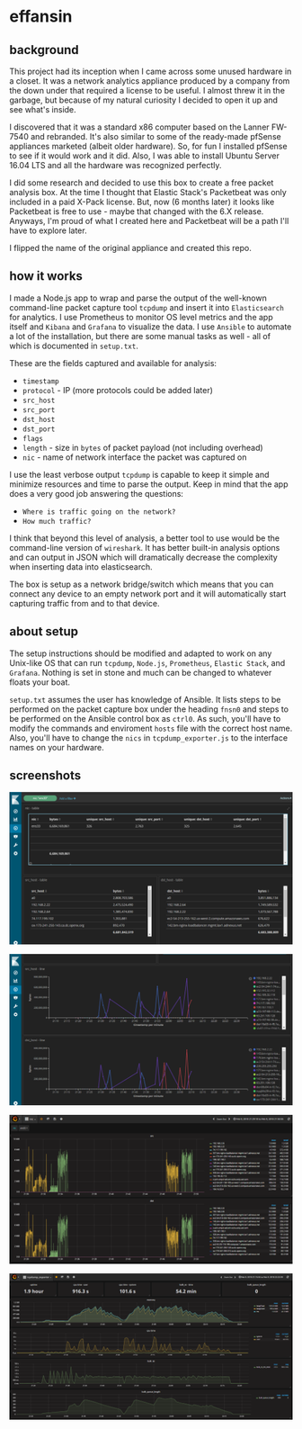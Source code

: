 # effansin

## background

This project had its inception when I came across some unused hardware in a closet. It was a network analytics appliance produced by a company from the down under that required a license to be useful. I almost threw it in the garbage, but because of my natural curiosity I decided to open it up and see what's inside.

I discovered that it was a standard x86 computer based on the Lanner FW-7540 and rebranded. It's also similar to some of the ready-made pfSense appliances marketed (albeit older hardware). So, for fun I installed pfSense to see if it would work and it did. Also, I was able to install Ubuntu Server 16.04 LTS and all the hardware was recognized perfectly.

I did some research and decided to use this box to create a free packet analysis box. At the time I thought that Elastic Stack's Packetbeat was only included in a paid X-Pack license. But, now (6 months later) it looks like Packetbeat is free to use - maybe that changed with the 6.X release. Anyways, I'm proud of what I created here and Packetbeat will be a path I'll have to explore later.

I flipped the name of the original appliance and created this repo.

## how it works

I made a Node.js app to wrap and parse the output of the well-known command-line packet capture tool `tcpdump` and insert it into `Elasticsearch` for analytics. I use Prometheus to monitor OS level metrics and the app itself and `Kibana` and `Grafana` to visualize the data. I use `Ansible` to automate a lot of the installation, but there are some manual tasks as well - all of which is documented in `setup.txt`.

These are the fields captured and available for analysis:
* `timestamp`
* `protocol` - IP (more protocols could be added later)
* `src_host`
* `src_port`
* `dst_host`
* `dst_port`
* `flags` 
* `length` - size in `bytes` of packet payload (not including overhead)
* `nic` - name of network interface the packet was captured on

I use the least verbose output `tcpdump` is capable to keep it simple and minimize resources and time to parse the output. Keep in mind that the app does a very good job answering the questions:
- `Where is traffic going on the network?`
- `How much traffic?`

I think that beyond this level of analysis, a better tool to use would be the command-line version of `wireshark`. It has better built-in analysis options and can output in JSON which will dramatically decrease the complexity when inserting data into elasticsearch.

The box is setup as a network bridge/switch which means that you can connect any device to an empty network port and it will automatically start capturing traffic from and to that device.

## about setup

The setup instructions should be modified and adapted to work on any Unix-like OS that can run `tcpdump`, `Node.js`, `Prometheus`, `Elastic Stack`, and `Grafana`. Nothing is set in stone and much can be changed to whatever floats your boat.

`setup.txt` assumes the user has knowledge of Ansible. It lists steps to be performed on the packet capture box under the heading `fnsn0` and steps to be performed on the Ansible control box as `ctrl0`. As such, you'll have to modify the commands and enviroment `hosts` file with the correct host name. Also, you'll have to change the `nics` in `tcpdump_exporter.js` to the interface names on your hardware.

## screenshots

![Kibana - Tables](https://raw.githubusercontent.com/dmlesc/effansin/master/screens/kibana1.png)

![Kibana - Lines](https://raw.githubusercontent.com/dmlesc/effansin/master/screens/kibana2.png)

![Grafana - Host traffic](https://raw.githubusercontent.com/dmlesc/effansin/master/screens/grafana1.png)

![Grafana - App metrics](https://raw.githubusercontent.com/dmlesc/effansin/master/screens/grafana2.png)